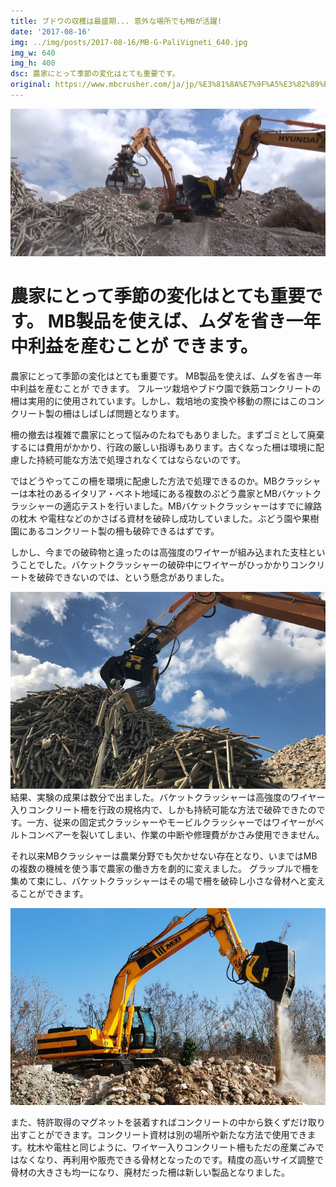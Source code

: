 ```yaml
---
title: ブドウの収穫は最盛期... 意外な場所でもMBが活躍!
date: '2017-08-16'
img: ../img/posts/2017-08-16/MB-G-PaliVigneti_640.jpg
img_w: 640
img_h: 400
dsc: 農家にとって季節の変化はとても重要です。
original: https://www.mbcrusher.com/ja/jp/%E3%81%8A%E7%9F%A5%E3%82%89%E3%81%9B/news/%E3%83%96%E3%83%89%E3%82%A6%E3%81%AE%E5%8F%8E%E7%A9%AB%E3%81%AF%E6%9C%80%E7%9B%9B%E6%9C%9F...-%E6%84%8F%E5%A4%96%E3%81%AA%E5%A0%B4%E6%89%80%E3%81%A7%E3%82%82mb%E3%81%8C%E6%B4%BB%E8%BA%8D
---
```

<img 
    src="../img/posts/2017-08-16/MB-G1200_BF90.3_Hyundai_Italia_pal_vigneto_1280x600.jpg"
    alt="MB G1200 BF90.3 Hyundai Italia pal vigneto 1280x600"
    class="rounded-2xl"
/>

# 農家にとって季節の変化はとても重要です。 MB製品を使えば、ムダを省き一年中利益を産むことが できます。
農家にとって季節の変化はとても重要です。 MB製品を使えば、ムダを省き一年中利益を産むことが できます。
フルーツ栽培やブドウ園で鉄筋コンクリートの柵は実用的に使用されています。しかし、栽培地の変換や移動の際にはこのコンクリート製の柵はしばしば問題となります。

柵の撤去は複雑で農家にとって悩みのたねでもありました。まずゴミとして廃棄するには費用がかかり、行政の厳しい指導もあります。古くなった柵は環境に配慮した持続可能な方法で処理されなくてはならないのです。

ではどうやってこの柵を環境に配慮した方法で処理できるのか。MBクラッシャーは本社のあるイタリア・ベネト地域にある複数のぶどう農家とMBバケットクラッシャーの適応テストを行いました。MBバケットクラッシャーはすでに線路の枕木 や電柱などのかさばる資材を破砕し成功していました。ぶどう園や果樹園にあるコンクリート製の柵も破砕できるはずです。

しかし、今までの破砕物と違ったのは高強度のワイヤーが組み込まれた支柱ということでした。バケットクラッシャーの破砕中にワイヤーがひっかかりコンクリートを破砕できないのでは、という懸念がありました。

<img 
    src="../img/posts/2017-08-16/MB-G1200_Italy_pali-vigneti_640x400.jpg"
    alt="MB G1200 Italy pali vigneti 640x400"
    class="rounded-2xl"
/>
結果、実験の成果は数分で出ました。バケットクラッシャーは高強度のワイヤー入りコンクリート柵を行政の規格内で、しかも持続可能な方法で破砕できたのです。一方、従来の固定式クラッシャーやモービルクラッシャーではワイヤーがベルトコンベアーを裂いてしまい、作業の中断や修理費がかさみ使用できません。



それ以来MBクラッシャーは農業分野でも欠かせない存在となり、いまではMBの複数の機械を使う事で農家の働き方を劇的に変えました。 グラップルで柵を集めて束にし、バケットクラッシャーはその場で柵を破砕し小さな骨材へと変えることができます。

<img 
    src="../img/posts/2017-08-16/BF90.3_ITALY_palo-luce_640x400.jpg"
    alt="BF90.3 ITALY palo-luce 640x400"
    class="rounded-2xl"
/>

また、特許取得のマグネットを装着すればコンクリートの中から鉄くずだけ取り出すことができます。コンクリート資材は別の場所や新たな方法で使用できます。枕木や電柱と同じように、ワイヤー入りコンクリート柵もただの産業ごみではなくなり、再利用や販売できる骨材となったのです。精度の高いサイズ調整で骨材の大きさも均一になり、廃材だった柵は新しい製品となりました。
